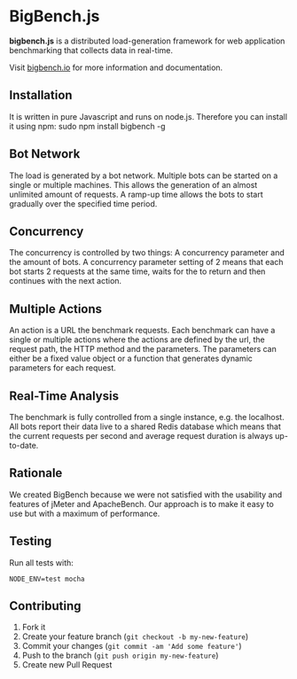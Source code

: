 # BigBench.js
**bigbench.js** is a distributed load-generation framework for web application benchmarking that collects data in real-time.

Visit [bigbench.io](http://mwaylabs.github.com/bigbench-js) for more information and documentation.

## Installation
It is written in pure Javascript and runs on node.js. Therefore you can install it using npm:
    sudo npm install bigbench -g

## Bot Network
The load is generated by a bot network. Multiple bots can be started on a single or multiple machines. This allows the generation of an almost unlimited amount of requests. A ramp-up time allows the bots to start gradually over the specified time period.

## Concurrency
The concurrency is controlled by two things: A concurrency parameter and the amount of bots. A concurrency parameter setting of 2 means that each bot starts 2 requests at the same time, waits for the to return and then continues with the next action.

## Multiple Actions
An action is a URL the benchmark requests. Each benchmark can have a single or multiple actions where the actions are defined by the url, the request path, the HTTP method and the parameters. The parameters can either be a fixed value object or a function that generates dynamic parameters for each request.

## Real-Time Analysis
The benchmark is fully controlled from a single instance, e.g. the localhost. All bots report their data live to a shared Redis database which means that the current requests per second and average request duration is always up-to-date.

## Rationale
We created BigBench because we were not satisfied with the usability and features of jMeter and ApacheBench. Our approach is to make it easy to use but with a maximum of performance.

## Testing
Run all tests with:

    NODE_ENV=test mocha

## Contributing
1. Fork it
2. Create your feature branch (`git checkout -b my-new-feature`)
3. Commit your changes (`git commit -am 'Add some feature'`)
4. Push to the branch (`git push origin my-new-feature`)
5. Create new Pull Request
